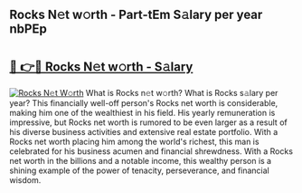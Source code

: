 ## Rocks N𝚎t w𝚘rth - Part-tEm S𝚊lary per year nbPEp

# <h2><a href="http://gc55ty.nevu.top/?p=Rocks">🔗 👉🔴 Rocks N𝚎t w𝚘rth - S𝚊lary</a></h2>

[![Rocks N𝚎t W𝚘rth](https://i.imgur.com/Oavwk0R.jpeg)](http://gc55ty.nevu.top/?p=Rocks)
What is Rocks n𝚎t w𝚘rth? What is Rocks s𝚊lary per year?
This financially well-off person's Rocks net worth is considerable, making him one of the wealthiest in his field. His yearly remuneration is impressive, but Rocks net worth is rumored to be even larger as a result of his diverse business activities and extensive real estate portfolio. With a Rocks net worth placing him among the world's richest, this man is celebrated for his business acumen and financial shrewdness. With a Rocks net worth in the billions and a notable income, this wealthy person is a shining example of the power of tenacity, perseverance, and financial wisdom.
